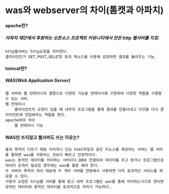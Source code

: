 was와 webserver의 차이(톰캣과 아파치)
=====================================
#### apache란?
##### 아파치 재단에서 후원하는 오픈소스 프로젝트 커뮤니티에서 만든 http 웹서버를 지칭.
    http웹서버는 http요청을 처리한다.
    클라이언트가 GET,POST,DELETE 등의 메소드를 이용해 요청하면 결과를 돌려주는 기능.
#### tomcat란?
##### WAS(Web Application Server)
    웹 서버와 웹 컨테이너의 결합으로 다양한 기능을 컨테이너에 구현하여 다양한 역할을 수행할 수 있는 서버.
    웹 컨테이너
        클라이언트의 요청이 있을 때 내부의 프로그램을 통해 결과를 만들어내고 이것을 다시 클라이언트에 전달해주는 역할을 한다.
    apache와의 차이
        웹 컨테이너 기능
#### WAS만 쓰지않고 웹서버도 쓰는 이유는?
    둘의 목적이 다르기 때문 이미지나 단순 html파일과 같은 리소스를 제공하는 서버는 웹 서버를 통하면 was를 이용하는 것보다 빠르고 안정적이다.
    was는 동적인 데이터를 처리하는 서버이다.DB와 연결되어 데이터를 주고 받거나 프로그램으로 데이터 조작이 필요한 경우에는 was를 활용 해야 한다.
    두 서버의 목적의 차이 때문에 두 개의 서버를 연동해서 사용하면 더욱 효과적인 서비스를 제공할 수 있다.
    사용자 요청은 http웹 서버를 통해 받고 내부 프로그램은 was를 통해 처리하는식으로 한다면 정적인 데이터와 동적인 데이터를 효과적으로 처리가 가능하다.